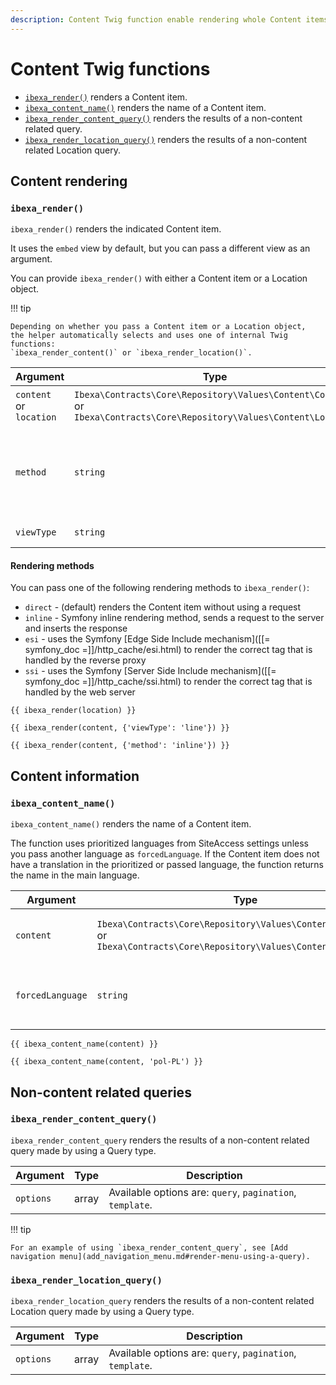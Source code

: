 ```yaml
---
description: Content Twig function enable rendering whole Content items and their information.
---
```


# Content Twig functions

- [`ibexa_render()`](#ibexa_render) renders a Content item.
- [`ibexa_content_name()`](#ibexa_content_name) renders the name of a Content item.
- [`ibexa_render_content_query()`](#ibexa_render_content_query) renders the results of a non-content related query.
- [`ibexa_render_location_query()`](#ibexa_render_location_query) renders the results of a non-content related Location query.

## Content rendering

### `ibexa_render()`

`ibexa_render()` renders the indicated Content item.

It uses the `embed` view by default, but you can pass a different view as an argument.

You can provide `ibexa_render()` with either a Content item or a Location object.

!!! tip

    Depending on whether you pass a Content item or a Location object,
    the helper automatically selects and uses one of internal Twig functions:
    `ibexa_render_content()` or `ibexa_render_location()`.

|Argument|Type|Description|
|------|------|------|
|`content`</br>or</br>`location`|`Ibexa\Contracts\Core\Repository\Values\Content\Content`</br>or</br>`Ibexa\Contracts\Core\Repository\Values\Content\Location`|Content item or its Location.|
|`method`|`string`|(optional) [Rendering method](#rendering-methods). One of: `direct`, `inline`, `esi`, `ssi`.|
|`viewType`|`string`|(optional) [View type](template_configuration.md#view-types).|

#### Rendering methods

You can pass one of the following rendering methods to `ibexa_render()`:

- `direct` - (default) renders the Content item without using a request
- `inline` - Symfony inline rendering method, sends a request to the server and inserts the response
- `esi` - uses the Symfony [Edge Side Include mechanism]([[= symfony_doc =]]/http_cache/esi.html) to render the correct tag that is handled by the reverse proxy
- `ssi` - uses the Symfony [Server Side Include mechanism]([[= symfony_doc =]]/http_cache/ssi.html) to render the correct tag that is handled by the web server

``` html+twig
{{ ibexa_render(location) }}

{{ ibexa_render(content, {'viewType': 'line'}) }}

{{ ibexa_render(content, {'method': 'inline'}) }}
```

## Content information

### `ibexa_content_name()`

`ibexa_content_name()` renders the name of a Content item.

The function uses prioritized languages from SiteAccess settings unless you pass another language as `forcedLanguage`.
If the Content item does not have a translation in the prioritized or passed language,
the function returns the name in the main language.

| Argument | Type | Description |
|---------------|------|-------------|
| `content` | `Ibexa\Contracts\Core\Repository\Values\Content\Content`</br>or</br>`Ibexa\Contracts\Core\Repository\Values\Content\ContentInfo` | Content item or its ContentInfo object.|
| `forcedLanguage` | `string` | (optional) Language to use (for example, `fre-FR`). |

``` html+twig
{{ ibexa_content_name(content) }}

{{ ibexa_content_name(content, 'pol-PL') }}
```

## Non-content related queries

### `ibexa_render_content_query()`

`ibexa_render_content_query` renders the results of a non-content related query made by using a Query type.

|Argument|Type|Description|
|------|------|------|
|`options`|array|Available options are: `query`, `pagination`, `template`.|

!!! tip

    For an example of using `ibexa_render_content_query`, see [Add navigation menu](add_navigation_menu.md#render-menu-using-a-query).

### `ibexa_render_location_query()`

`ibexa_render_location_query` renders the results of a non-content related Location query made by using a Query type.

|Argument|Type|Description|
|------|------|------|
|`options`|array|Available options are: `query`, `pagination`, `template`.|

